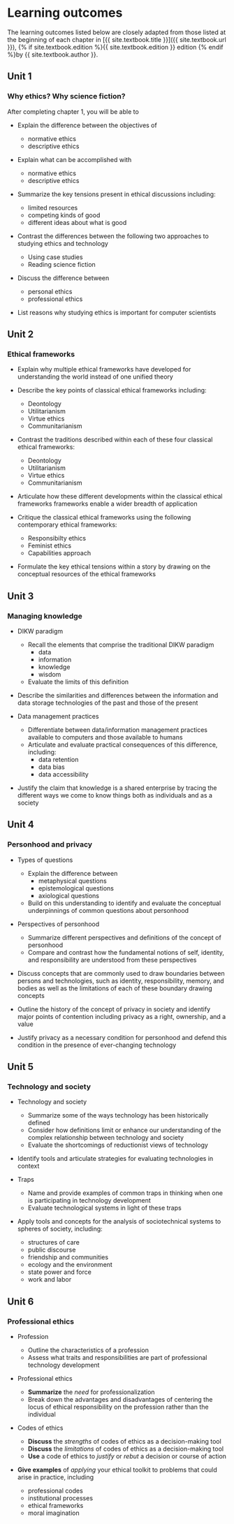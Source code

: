 # Learning outcomes

The learning outcomes listed below are closely adapted from those listed at the beginning of each chapter in [{{ site.textbook.title }}]({{ site.textbook.url }}), {% if site.textbook.edition %}{{ site.textbook.edition }} edition {% endif %}by {{ site.textbook.author }}.

## Unit 1
### Why ethics? Why science fiction?

After completing chapter 1, you will be able to

* Explain the difference between the objectives of
    - normative ethics
    - descriptive ethics

* Explain what can be accomplished with
    - normative ethics
    - descriptive ethics

* Summarize the key tensions present in ethical discussions including:
    - limited resources
    - competing kinds of good
    - different ideas about what is good
 
* Contrast the differences between the following two approaches to studying ethics and technology
    - Using case studies
    - Reading science fiction
 
* Discuss the difference between
    - personal ethics
    - professional ethics

* List reasons why studying ethics is important for computer scientists


## Unit 2
### Ethical frameworks

* Explain why multiple ethical frameworks have developed for understanding the world instead of one unified theory

* Describe the key points of classical ethical frameworks including:
    - Deontology
    - Utilitarianism
    - Virtue ethics
    - Communitarianism
 
* Contrast the traditions described within each of these four classical ethical frameworks:
    - Deontology
    - Utilitarianism
    - Virtue ethics
    - Communitarianism
   
* Articulate how these different developments within the classical ethical frameworks frameworks enable a wider breadth of application
 
* Critique the classical ethical frameworks using the following contemporary ethical frameworks:
    - Responsibilty ethics
    - Feminist ethics
    - Capabilities approach
 
* Formulate the key ethical tensions within a story by drawing on the conceptual resources of the ethical frameworks


## Unit 3
### Managing knowledge

* DIKW paradigm
    - Recall the elements that comprise the traditional DIKW paradigm
        * data
        * information
        * knowledge
        * wisdom
    - Evaluate the limits of this definition

* Describe the similarities and differences between the information and data storage technologies of the past and those of the present

* Data management practices
    - Differentiate between data/information management practices available to computers and those available to humans
    - Articulate and evaluate practical consequences of this difference, including:
        * data retention
        * data bias
        * data accessibility

* Justify the claim that knowledge is a shared enterprise by tracing the different ways we come to know things both as individuals and as a society


## Unit 4
### Personhood and privacy

* Types of questions
    - Explain the difference between 
        * metaphysical questions
        * epistemological questions
        * axiological questions
    - Build on this understanding to identify and evaluate the conceptual underpinnings of common questions about personhood

* Perspectives of personhood
    - Summarize different perspectives and definitions of the concept of personhood
    - Compare and contrast how the fundamental notions of self, identity, and responsibility are understood from these perspectives

* Discuss concepts that are commonly used to draw boundaries between persons and technologies, such as identity, responsibility, memory, and bodies as well as the limitations of each of these boundary drawing concepts

* Outline the history of the concept of privacy in society and identify major points of contention including privacy as a right, ownership, and a value
 
* Justify privacy as a necessary condition for personhood and defend this condition in the presence of ever-changing technology


## Unit 5
### Technology and society

* Technology and society
  - Summarize some of the ways technology has been historically defined
  - Consider how definitions limit or enhance our understanding of the complex relationship between technology and society
  - Evaluate the shortcomings of reductionist views of technology

* Identify tools and articulate strategies for evaluating technologies in context

* Traps
  - Name and provide examples of common traps in thinking when one is participating in technology development
  - Evaluate technological systems in light of these traps

* Apply tools and concepts for the analysis of sociotechnical systems to spheres of society, including:
  - structures of care
  - public discourse
  - friendship and communities
  - ecology and the environment
  - state power and force
  - work and labor


## Unit 6
### Professional ethics

* Profession
  - Outline the characteristics of a profession
  - Assess what traits and responsibilities are part of professional technology development

* Professional ethics
  - **Summarize** the *need* for professionalization
  - Break down the advantages and disadvantages of centering the locus of ethical responsibility on the profession rather than the individual
 
* Codes of ethics
  - **Discuss** the *strengths* of codes of ethics as a decision-making tool 
  - **Discuss** the *limitations* of codes of ethics as a decision-making tool 
  - **Use** a code of ethics to *justify* or *rebut* a decision or course of action
 
* **Give examples** of *applying* your ethical toolkit to problems that could arise in practice, including
  - professional codes
  - institutional processes
  - ethical frameworks
  - moral imagination